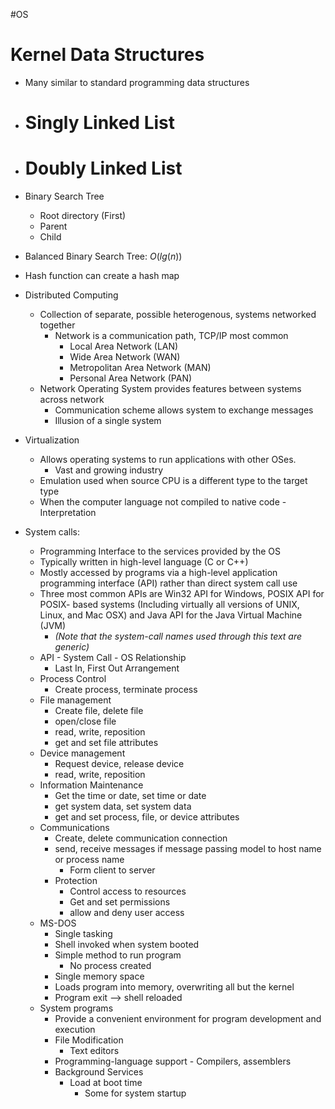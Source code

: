 #OS 
# Kernel Data Structures
- Many similar to standard programming data structures
- # Singly Linked List
- # Doubly Linked List
- Binary Search Tree
	- Root directory (First) 
	- Parent
	- Child 

- Balanced Binary Search Tree: $O(lg (n))$
- Hash function can create a hash map
- Distributed Computing
	- Collection of separate, possible heterogenous, systems networked together
		- Network is a communication path, TCP/IP most common
			- Local Area Network (LAN)
			- Wide Area Network (WAN)
			- Metropolitan Area Network (MAN)
			- Personal Area Network (PAN)
	- Network Operating System provides features between systems across network
		- Communication scheme allows system to exchange messages
		- Illusion of a single system
- Virtualization
	- Allows operating systems to run applications with other OSes.
		- Vast and growing industry
	- Emulation used when source CPU is a different type to the target type
	- When the computer language not compiled to native code - Interpretation
- System calls:
	- Programming Interface to the services provided by the OS
	- Typically written in high-level language (C or C++)
	- Mostly accessed by programs via a high-level application programming interface (API) rather than direct system call use
	- Three most common APIs are Win32 API for Windows, POSIX API for POSIX- based systems (Including virtually all versions of UNIX, Linux, and Mac OSX) and Java API for the Java Virtual Machine (JVM)
		- *(Note that the system-call names used through this text are generic)*
	- API - System Call - OS Relationship
		- Last In, First Out Arrangement
	- Process Control
		- Create process, terminate process
	- File management
		- Create file, delete file
		- open/close file
		- read, write, reposition
		- get and set file attributes
	- Device management
		- Request device, release device
		- read, write, reposition
	- Information Maintenance
		- Get the time or date, set time or date
		- get system data, set system data
		- get and set process, file, or device attributes
	- Communications
		- Create, delete communication connection
		- send, receive messages if message passing model to host name or process name
			- Form client to server
		- Protection
			- Control access to resources
			- Get and set permissions
			- allow and deny user access
	- MS-DOS
		- Single tasking
		- Shell invoked when system booted
		- Simple method to run program
			- No process created
		- Single memory space
		- Loads program into memory, overwriting all but the kernel
		-  Program exit --> shell reloaded
	- System programs
		- Provide a convenient environment for program development and execution
		- File Modification
			- Text editors
		- Programming-language support - Compilers, assemblers
		- Background Services 
			- Load at boot time
				- Some for system startup